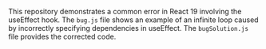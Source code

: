 This repository demonstrates a common error in React 19 involving the useEffect hook. The `bug.js` file shows an example of an infinite loop caused by incorrectly specifying dependencies in useEffect. The `bugSolution.js` file provides the corrected code.